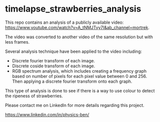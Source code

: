 # timelapse_strawberries_analysis

This repo contains an analysis of a publicly available video: https://www.youtube.com/watch?v=A_tNMJTvy7I&ab_channel=mortrek.

The video was converted to another video of the same resolution but with less frames.

Several analysis technique have been applied to the video including:

- Discrete fourier transform of each image.
- Discrete coside transform of each image.
- RGB spectrum analysis, which includes creating a frequency graph based on number of pixels for each pixel value between 0 and 256. Then applying a discrete fourier transform onto each graph.

This type of analysis is done to see if there is a way to use colour to detect the ripeness of strawberries.

Please contact me on LinkedIn for more details regarding this project.

https://www.linkedin.com/in/physics-ben/
